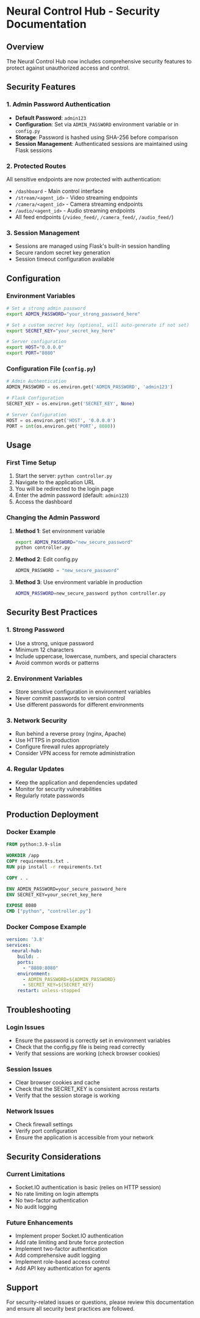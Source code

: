 # Neural Control Hub - Security Documentation

## Overview
The Neural Control Hub now includes comprehensive security features to protect against unauthorized access and control.

## Security Features

### 1. Admin Password Authentication
- **Default Password**: `admin123`
- **Configuration**: Set via `ADMIN_PASSWORD` environment variable or in `config.py`
- **Storage**: Password is hashed using SHA-256 before comparison
- **Session Management**: Authenticated sessions are maintained using Flask sessions

### 2. Protected Routes
All sensitive endpoints are now protected with authentication:
- `/dashboard` - Main control interface
- `/stream/<agent_id>` - Video streaming endpoints
- `/camera/<agent_id>` - Camera streaming endpoints
- `/audio/<agent_id>` - Audio streaming endpoints
- All feed endpoints (`/video_feed/`, `/camera_feed/`, `/audio_feed/`)

### 3. Session Management
- Sessions are managed using Flask's built-in session handling
- Secure random secret key generation
- Session timeout configuration available

## Configuration

### Environment Variables
```bash
# Set a strong admin password
export ADMIN_PASSWORD="your_strong_password_here"

# Set a custom secret key (optional, will auto-generate if not set)
export SECRET_KEY="your_secret_key_here"

# Server configuration
export HOST="0.0.0.0"
export PORT="8080"
```

### Configuration File (`config.py`)
```python
# Admin Authentication
ADMIN_PASSWORD = os.environ.get('ADMIN_PASSWORD', 'admin123')

# Flask Configuration
SECRET_KEY = os.environ.get('SECRET_KEY', None)

# Server Configuration
HOST = os.environ.get('HOST', '0.0.0.0')
PORT = int(os.environ.get('PORT', 8080))
```

## Usage

### First Time Setup
1. Start the server: `python controller.py`
2. Navigate to the application URL
3. You will be redirected to the login page
4. Enter the admin password (default: `admin123`)
5. Access the dashboard

### Changing the Admin Password
1. **Method 1**: Set environment variable
   ```bash
   export ADMIN_PASSWORD="new_secure_password"
   python controller.py
   ```

2. **Method 2**: Edit config.py
   ```python
   ADMIN_PASSWORD = "new_secure_password"
   ```

3. **Method 3**: Use environment variable in production
   ```bash
   ADMIN_PASSWORD=new_secure_password python controller.py
   ```

## Security Best Practices

### 1. Strong Password
- Use a strong, unique password
- Minimum 12 characters
- Include uppercase, lowercase, numbers, and special characters
- Avoid common words or patterns

### 2. Environment Variables
- Store sensitive configuration in environment variables
- Never commit passwords to version control
- Use different passwords for different environments

### 3. Network Security
- Run behind a reverse proxy (nginx, Apache)
- Use HTTPS in production
- Configure firewall rules appropriately
- Consider VPN access for remote administration

### 4. Regular Updates
- Keep the application and dependencies updated
- Monitor for security vulnerabilities
- Regularly rotate passwords

## Production Deployment

### Docker Example
```dockerfile
FROM python:3.9-slim

WORKDIR /app
COPY requirements.txt .
RUN pip install -r requirements.txt

COPY . .

ENV ADMIN_PASSWORD=your_secure_password_here
ENV SECRET_KEY=your_secret_key_here

EXPOSE 8080
CMD ["python", "controller.py"]
```

### Docker Compose Example
```yaml
version: '3.8'
services:
  neural-hub:
    build: .
    ports:
      - "8080:8080"
    environment:
      - ADMIN_PASSWORD=${ADMIN_PASSWORD}
      - SECRET_KEY=${SECRET_KEY}
    restart: unless-stopped
```

## Troubleshooting

### Login Issues
- Ensure the password is correctly set in environment variables
- Check that the config.py file is being read correctly
- Verify that sessions are working (check browser cookies)

### Session Issues
- Clear browser cookies and cache
- Check that the SECRET_KEY is consistent across restarts
- Verify that the session storage is working

### Network Issues
- Check firewall settings
- Verify port configuration
- Ensure the application is accessible from your network

## Security Considerations

### Current Limitations
- Socket.IO authentication is basic (relies on HTTP session)
- No rate limiting on login attempts
- No two-factor authentication
- No audit logging

### Future Enhancements
- Implement proper Socket.IO authentication
- Add rate limiting and brute force protection
- Implement two-factor authentication
- Add comprehensive audit logging
- Implement role-based access control
- Add API key authentication for agents

## Support
For security-related issues or questions, please review this documentation and ensure all security best practices are followed.
